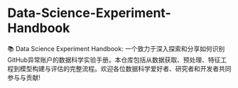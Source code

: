 # Data-Science-Experiment-Handbook
📚 Data Science Experiment Handbook: 一个致力于深入探索和分享如何识别GitHub异常账户的数据科学实验手册。本仓库包括从数据获取、预处理、特征工程到模型构建与评估的完整流程。欢迎各位数据科学爱好者、研究者和开发者共同参与与贡献!

